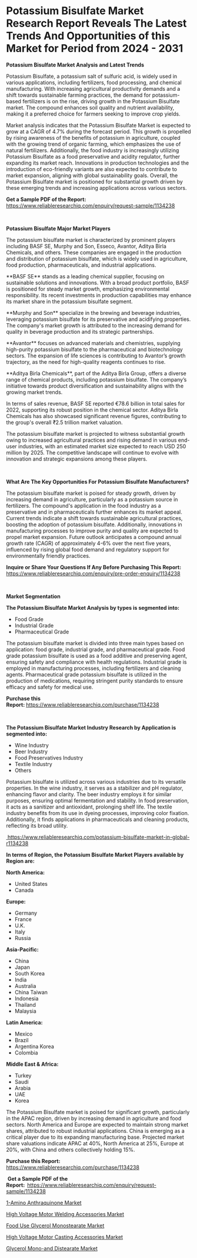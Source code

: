 <p><h1>Potassium Bisulfate Market Research Report Reveals The Latest Trends And Opportunities of this Market for Period from 2024 - 2031</h1></p><p><strong>Potassium Bisulfate Market Analysis and Latest Trends</strong></p>
<p><p>Potassium Bisulfate, a potassium salt of sulfuric acid, is widely used in various applications, including fertilizers, food processing, and chemical manufacturing. With increasing agricultural productivity demands and a shift towards sustainable farming practices, the demand for potassium-based fertilizers is on the rise, driving growth in the Potassium Bisulfate market. The compound enhances soil quality and nutrient availability, making it a preferred choice for farmers seeking to improve crop yields.</p><p>Market analysis indicates that the Potassium Bisulfate Market is expected to grow at a CAGR of 4.7% during the forecast period. This growth is propelled by rising awareness of the benefits of potassium in agriculture, coupled with the growing trend of organic farming, which emphasizes the use of natural fertilizers. Additionally, the food industry is increasingly utilizing Potassium Bisulfate as a food preservative and acidity regulator, further expanding its market reach. Innovations in production technologies and the introduction of eco-friendly variants are also expected to contribute to market expansion, aligning with global sustainability goals. Overall, the Potassium Bisulfate market is positioned for substantial growth driven by these emerging trends and increasing applications across various sectors.</p></p>
<p><strong>Get a Sample PDF of the Report:&nbsp;</strong> <a href="https://www.reliableresearchiq.com/enquiry/request-sample/1134238?utm_campaign=100&utm_medium=2&utm_source=Github&utm_content=ia&utm_term=13102024&utm_id=potassium-bisulfate">https://www.reliableresearchiq.com/enquiry/request-sample/1134238</a></p>
<p>&nbsp;</p>
<p><strong>Potassium Bisulfate Major Market Players</strong></p>
<p><p>The potassium bisulfate market is characterized by prominent players including BASF SE, Murphy and Son, Esseco, Avantor, Aditya Birla Chemicals, and others. These companies are engaged in the production and distribution of potassium bisulfate, which is widely used in agriculture, food production, pharmaceuticals, and industrial applications.</p><p>**BASF SE** stands as a leading chemical supplier, focusing on sustainable solutions and innovations. With a broad product portfolio, BASF is positioned for steady market growth, emphasizing environmental responsibility. Its recent investments in production capabilities may enhance its market share in the potassium bisulfate segment.</p><p>**Murphy and Son** specialize in the brewing and beverage industries, leveraging potassium bisulfate for its preservative and acidifying properties. The company's market growth is attributed to the increasing demand for quality in beverage production and its strategic partnerships.</p><p>**Avantor** focuses on advanced materials and chemistries, supplying high-purity potassium bisulfate to the pharmaceutical and biotechnology sectors. The expansion of life sciences is contributing to Avantor’s growth trajectory, as the need for high-quality reagents continues to rise.</p><p>**Aditya Birla Chemicals**, part of the Aditya Birla Group, offers a diverse range of chemical products, including potassium bisulfate. The company’s initiative towards product diversification and sustainability aligns with the growing market trends.</p><p>In terms of sales revenue, BASF SE reported €78.6 billion in total sales for 2022, supporting its robust position in the chemical sector. Aditya Birla Chemicals has also showcased significant revenue figures, contributing to the group's overall ₹2.5 trillion market valuation.</p><p>The potassium bisulfate market is projected to witness substantial growth owing to increased agricultural practices and rising demand in various end-user industries, with an estimated market size expected to reach USD 250 million by 2025. The competitive landscape will continue to evolve with innovation and strategic expansions among these players.</p></p>
<p>&nbsp;</p>
<p><strong>What Are The Key Opportunities For Potassium Bisulfate Manufacturers?</strong></p>
<p><p>The potassium bisulfate market is poised for steady growth, driven by increasing demand in agriculture, particularly as a potassium source in fertilizers. The compound's application in the food industry as a preservative and in pharmaceuticals further enhances its market appeal. Current trends indicate a shift towards sustainable agricultural practices, boosting the adoption of potassium bisulfate. Additionally, innovations in manufacturing processes to improve purity and quality are expected to propel market expansion. Future outlook anticipates a compound annual growth rate (CAGR) of approximately 4-6% over the next five years, influenced by rising global food demand and regulatory support for environmentally friendly practices.</p></p>
<p><strong>Inquire or Share Your Questions If Any Before Purchasing This Report:</strong> <a href="https://www.reliableresearchiq.com/enquiry/pre-order-enquiry/1134238?utm_campaign=100&utm_medium=2&utm_source=Github&utm_content=ia&utm_term=13102024&utm_id=potassium-bisulfate">https://www.reliableresearchiq.com/enquiry/pre-order-enquiry/1134238</a></p>
<p>&nbsp;</p>
<p><strong>Market Segmentation</strong></p>
<p><strong>The Potassium Bisulfate Market Analysis by types is segmented into:</strong></p>
<p><ul><li>Food Grade</li><li>Industrial Grade</li><li>Pharmaceutical Grade</li></ul></p>
<p><p>The potassium bisulfate market is divided into three main types based on application: food grade, industrial grade, and pharmaceutical grade. Food grade potassium bisulfate is used as a food additive and preserving agent, ensuring safety and compliance with health regulations. Industrial grade is employed in manufacturing processes, including fertilizers and cleaning agents. Pharmaceutical grade potassium bisulfate is utilized in the production of medications, requiring stringent purity standards to ensure efficacy and safety for medical use.</p></p>
<p><strong>Purchase this Report:&nbsp;</strong><a href="https://www.reliableresearchiq.com/purchase/1134238?utm_campaign=100&utm_medium=2&utm_source=Github&utm_content=ia&utm_term=13102024&utm_id=potassium-bisulfate">https://www.reliableresearchiq.com/purchase/1134238</a></p>
<p>&nbsp;</p>
<p><strong>The Potassium Bisulfate Market Industry Research by Application is segmented into:</strong></p>
<p><ul><li>Wine Industry</li><li>Beer Industry</li><li>Food Preservatives Industry</li><li>Textile Industry</li><li>Others</li></ul></p>
<p><p>Potassium bisulfate is utilized across various industries due to its versatile properties. In the wine industry, it serves as a stabilizer and pH regulator, enhancing flavor and clarity. The beer industry employs it for similar purposes, ensuring optimal fermentation and stability. In food preservation, it acts as a sanitizer and antioxidant, prolonging shelf life. The textile industry benefits from its use in dyeing processes, improving color fixation. Additionally, it finds applications in pharmaceuticals and cleaning products, reflecting its broad utility.</p></p>
<p><a href="https://www.reliableresearchiq.com/potassium-bisulfate-market-in-global-r1134238?utm_campaign=100&utm_medium=2&utm_source=Github&utm_content=ia&utm_term=13102024&utm_id=potassium-bisulfate">&nbsp;https://www.reliableresearchiq.com/potassium-bisulfate-market-in-global-r1134238</a></p>
<p><strong>In terms of Region, the Potassium Bisulfate Market Players available by Region are:</strong></p>
<p>
    <p> <strong> North America: </strong>
        <ul>
            <li>United States</li>
            <li>Canada</li>
        </ul>
        </p> 
    <p> <strong> Europe: </strong>
        <ul>
            <li>Germany</li>
            <li>France</li>
            <li>U.K.</li>
            <li>Italy</li>
            <li>Russia</li>
        </ul>
        </p> 
    <p> <strong> Asia-Pacific: </strong>
        <ul>
            <li>China</li>
            <li>Japan</li>
            <li>South Korea</li>
            <li>India</li>
            <li>Australia</li>
            <li>China Taiwan</li>
            <li>Indonesia</li>
            <li>Thailand</li>
            <li>Malaysia</li>
        </ul>
        </p> 
    <p> <strong> Latin America: </strong>
        <ul>
            <li>Mexico</li>
            <li>Brazil</li>
            <li>Argentina Korea</li>
            <li>Colombia</li>
        </ul>
        </p> 
    <p> <strong> Middle East & Africa: </strong>
        <ul>
            <li>Turkey</li>
            <li>Saudi</li>
            <li>Arabia</li>
            <li>UAE</li>
            <li>Korea</li>
        </ul>
    </p>
    </p>
<p><p>The Potassium Bisulfate market is poised for significant growth, particularly in the APAC region, driven by increasing demand in agriculture and food sectors. North America and Europe are expected to maintain strong market shares, attributed to robust industrial applications. China is emerging as a critical player due to its expanding manufacturing base. Projected market share valuations indicate APAC at 40%, North America at 25%, Europe at 20%, with China and others collectively holding 15%.</p></p>
<p><strong>Purchase this Report: </strong><a href="https://www.reliableresearchiq.com/purchase/1134238?utm_campaign=100&utm_medium=2&utm_source=Github&utm_content=ia&utm_term=13102024&utm_id=potassium-bisulfate">https://www.reliableresearchiq.com/purchase/1134238</a></p>
<p>&nbsp;<strong>Get a Sample PDF of the Report:&nbsp;&nbsp;</strong><a href="https://www.reliableresearchiq.com/enquiry/request-sample/1134238?utm_campaign=100&utm_medium=2&utm_source=Github&utm_content=ia&utm_term=13102024&utm_id=potassium-bisulfate">https://www.reliableresearchiq.com/enquiry/request-sample/1134238</a></p>
<p><strong></strong></p>
<p><p><a href="https://www.linkedin.com/pulse/1-amino-anthraquinone-market-research-report-2024-2031-vp3be?utm_campaign=100&utm_medium=2&utm_source=Github&utm_content=ia&utm_term=13102024&utm_id=potassium-bisulfate">1-Amino Anthraquinone Market</a></p><p><a href="https://github.com/alespiliffe/Market-Research-Report-List-1/blob/main/high-voltage-motor-welding-accessories-market.md?utm_campaign=100&utm_medium=2&utm_source=Github&utm_content=ia&utm_term=13102024&utm_id=potassium-bisulfate">High Voltage Motor Welding Accessories Market</a></p><p><a href="https://www.linkedin.com/pulse/food-use-glycerol-monostearate-market-size-share-competitive-landscape-ehxgf?utm_campaign=100&utm_medium=2&utm_source=Github&utm_content=ia&utm_term=13102024&utm_id=potassium-bisulfate">Food Use Glycerol Monostearate Market</a></p><p><a href="https://github.com/darcy8m10dupre/Market-Research-Report-List-1/blob/main/high-voltage-motor-casting-accessories-market.md?utm_campaign=100&utm_medium=2&utm_source=Github&utm_content=ia&utm_term=13102024&utm_id=potassium-bisulfate">High Voltage Motor Casting Accessories Market</a></p><p><a href="https://www.linkedin.com/pulse/glycerol-mono-and-distearate-market-global-trends-forecast-2024-syegf?utm_campaign=100&utm_medium=2&utm_source=Github&utm_content=ia&utm_term=13102024&utm_id=potassium-bisulfate">Glycerol Mono-and Distearate Market</a></p></p>